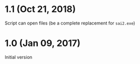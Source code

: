 # 1.1 (Oct 21, 2018)
Script can open files (be a complete replacement for `sai2.exe`)

# 1.0 (Jan 09, 2017)
Initial version